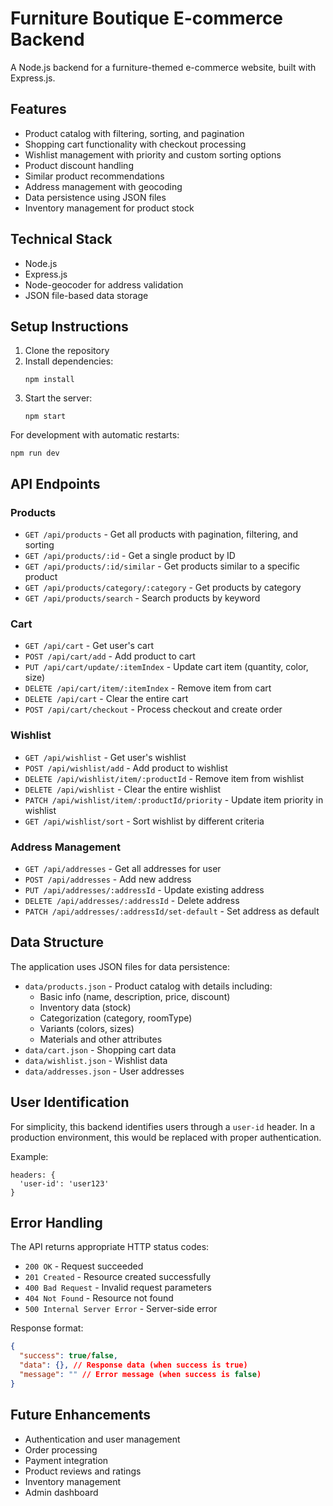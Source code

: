 # Furniture Boutique E-commerce Backend

A Node.js backend for a furniture-themed e-commerce website, built with Express.js.

## Features

- Product catalog with filtering, sorting, and pagination
- Shopping cart functionality with checkout processing
- Wishlist management with priority and custom sorting options
- Product discount handling
- Similar product recommendations
- Address management with geocoding
- Data persistence using JSON files
- Inventory management for product stock

## Technical Stack

- Node.js
- Express.js
- Node-geocoder for address validation
- JSON file-based data storage

## Setup Instructions

1. Clone the repository
2. Install dependencies:
   ```
   npm install
   ```
3. Start the server:
   ```
   npm start
   ```
   
For development with automatic restarts:
```
npm run dev
```

## API Endpoints

### Products

- `GET /api/products` - Get all products with pagination, filtering, and sorting
- `GET /api/products/:id` - Get a single product by ID
- `GET /api/products/:id/similar` - Get products similar to a specific product
- `GET /api/products/category/:category` - Get products by category
- `GET /api/products/search` - Search products by keyword

### Cart

- `GET /api/cart` - Get user's cart
- `POST /api/cart/add` - Add product to cart
- `PUT /api/cart/update/:itemIndex` - Update cart item (quantity, color, size)
- `DELETE /api/cart/item/:itemIndex` - Remove item from cart
- `DELETE /api/cart` - Clear the entire cart
- `POST /api/cart/checkout` - Process checkout and create order

### Wishlist

- `GET /api/wishlist` - Get user's wishlist
- `POST /api/wishlist/add` - Add product to wishlist
- `DELETE /api/wishlist/item/:productId` - Remove item from wishlist
- `DELETE /api/wishlist` - Clear the entire wishlist
- `PATCH /api/wishlist/item/:productId/priority` - Update item priority in wishlist
- `GET /api/wishlist/sort` - Sort wishlist by different criteria

### Address Management

- `GET /api/addresses` - Get all addresses for user
- `POST /api/addresses` - Add new address
- `PUT /api/addresses/:addressId` - Update existing address
- `DELETE /api/addresses/:addressId` - Delete address
- `PATCH /api/addresses/:addressId/set-default` - Set address as default

## Data Structure

The application uses JSON files for data persistence:

- `data/products.json` - Product catalog with details including:
  - Basic info (name, description, price, discount)
  - Inventory data (stock)
  - Categorization (category, roomType)
  - Variants (colors, sizes)
  - Materials and other attributes
- `data/cart.json` - Shopping cart data
- `data/wishlist.json` - Wishlist data
- `data/addresses.json` - User addresses

## User Identification

For simplicity, this backend identifies users through a `user-id` header. In a production environment, this would be replaced with proper authentication.

Example:
```
headers: {
  'user-id': 'user123'
}
```

## Error Handling

The API returns appropriate HTTP status codes:

- `200 OK` - Request succeeded
- `201 Created` - Resource created successfully
- `400 Bad Request` - Invalid request parameters
- `404 Not Found` - Resource not found
- `500 Internal Server Error` - Server-side error

Response format:
```json
{
  "success": true/false,
  "data": {}, // Response data (when success is true)
  "message": "" // Error message (when success is false)
}
```

## Future Enhancements

- Authentication and user management
- Order processing
- Payment integration
- Product reviews and ratings
- Inventory management
- Admin dashboard